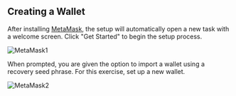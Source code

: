 ## Creating a Wallet

After installing [MetaMask](https://metamask.io), the setup will automatically open a new task with a welcome screen. Click "Get Started" to begin the setup process.

![MetaMask1](/images/testnet/testnet-metamask1.png)

When prompted, you are given the option to import a wallet using a recovery seed phrase. For this exercise, set up a new wallet.

![MetaMask2](/images/testnet/testnet-metamask2.png)